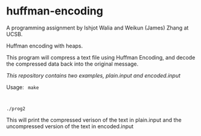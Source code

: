 # huffman-encoding

A programming assignment by Ishjot Walia and Weikun (James) Zhang at UCSB.

Huffman encoding with heaps.

This program will compress a text file using Huffman Encoding, and decode the compressed data back into the original message.

*This repository contains two examples, plain.input and encoded.input*


Usage:
<code>
make

./prog2
</code>

This will print the compressed verison of the text in plain.input and the uncompressed version of the text in encoded.input
